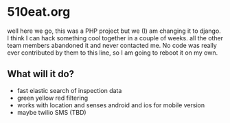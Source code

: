 510eat.org
=============
well here we go, this was a PHP project but we (I) am changing it to django. I think I
can hack something cool together in a couple of weeks. all the other team members abandoned it and
never contacted me. No code was really ever contributed by them to this line, so I am going to
reboot it on my own.

What will it do?
-------------

* fast elastic search of inspection data
* green yellow red filtering
* works with location and senses android and ios for mobile version
* maybe twilio SMS (TBD)

